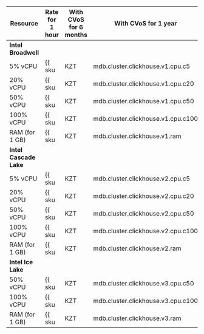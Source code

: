 | Resource       | Rate for 1 hour                                         | With CVoS for 6 months                                                       | With CVoS for 1 year                                                         |
|----------------|---------------------------------------------------------|------------------------------------------------------------------------------|------------------------------------------------------------------------------|
| **Intel Broadwell**                                                                                                                                                                                                                    |
| 5% vCPU        | {{ sku|KZT|mdb.cluster.clickhouse.v1.cpu.c5|string }}   | −                                                                            | −                                                                            |
| 20% vCPU       | {{ sku|KZT|mdb.cluster.clickhouse.v1.cpu.c20|string }}  | −                                                                            | −                                                                            |
| 50% vCPU       | {{ sku|KZT|mdb.cluster.clickhouse.v1.cpu.c50|string }}  | −                                                                            | −                                                                            |
| 100% vCPU      | {{ sku|KZT|mdb.cluster.clickhouse.v1.cpu.c100|string }} | −                                                                            | −                                                                            |
| RAM (for 1 GB) | {{ sku|KZT|mdb.cluster.clickhouse.v1.ram|string }}      | −                                                                            | −                                                                            |
| **Intel Cascade Lake**                                                                                                                                                                                                                 |
| 5% vCPU        | {{ sku|KZT|mdb.cluster.clickhouse.v2.cpu.c5|string }}   | −                                                                            | −                                                                            |
| 20% vCPU       | {{ sku|KZT|mdb.cluster.clickhouse.v2.cpu.c20|string }}  | −                                                                            | −                                                                            |
| 50% vCPU       | {{ sku|KZT|mdb.cluster.clickhouse.v2.cpu.c50|string }}  | −                                                                            | −                                                                            |
| 100% vCPU      | {{ sku|KZT|mdb.cluster.clickhouse.v2.cpu.c100|string }} | {{ sku|KZT|v1.commitment.selfcheckout.m6.mdb.ch.cpu.c100.v2|string }} (-15%) | {{ sku|KZT|v1.commitment.selfcheckout.y1.mdb.ch.cpu.c100.v2|string }} (-22%) |
| RAM (for 1 GB) | {{ sku|KZT|mdb.cluster.clickhouse.v2.ram|string }}      | {{ sku|KZT|v1.commitment.selfcheckout.m6.mdb.ch.ram.v2|string }} (-15%)      | {{ sku|KZT|v1.commitment.selfcheckout.y1.mdb.ch.ram.v2|string }} (-22%)      |
| **Intel Ice Lake**                                                                                                                                                                                                                     |
| 50% vCPU       | {{ sku|KZT|mdb.cluster.clickhouse.v3.cpu.c50|string }}  | -                                                                            | -                                                                            |
| 100% vCPU      | {{ sku|KZT|mdb.cluster.clickhouse.v3.cpu.c100|string }} | {{ sku|KZT|v1.commitment.selfcheckout.m6.mdb.ch.cpu.c100.v3|string }} (-15%) | {{ sku|KZT|v1.commitment.selfcheckout.y1.mdb.ch.cpu.c100.v3|string }} (-22%) |
| RAM (for 1 GB) | {{ sku|KZT|mdb.cluster.clickhouse.v3.ram|string }}      | {{ sku|KZT|v1.commitment.selfcheckout.m6.mdb.ch.ram.v3|string }} (-15%)      | {{ sku|KZT|v1.commitment.selfcheckout.y1.mdb.ch.ram.v3|string }} (-22%)      |
